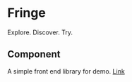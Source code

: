 # Fringe
Explore. Discover. Try.

## Component
A simple front end library for demo. [Link](https://github.com/xiaoda/fringe/tree/master/component)
